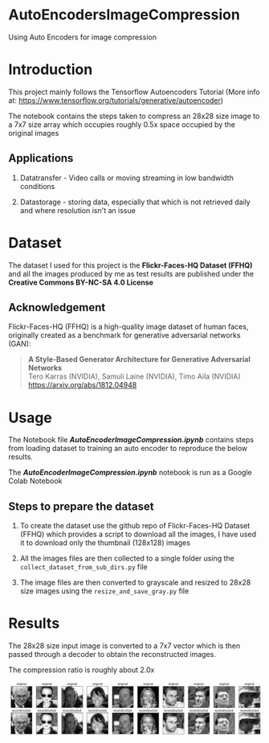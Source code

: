 # AutoEncodersImageCompression
Using Auto Encoders for image compression

# Introduction

This project mainly follows the Tensorflow Autoencoders Tutorial (More info at: https://www.tensorflow.org/tutorials/generative/autoencoder)

The notebook contains the steps taken to compress an 28x28 size image to a 7x7 size array which occupies roughly 0.5x space occupied by the original images

## Applications

1. Datatransfer - Video calls or moving streaming in low bandwidth conditions

2. Datastorage - storing data, especially that which is not retrieved daily and where resolution isn't an issue

# Dataset

The dataset I used for this project is the **Flickr-Faces-HQ Dataset (FFHQ)** and all the images produced by me as test results are published under the **Creative Commons BY-NC-SA 4.0 License**

## Acknowledgement

Flickr-Faces-HQ (FFHQ) is a high-quality image dataset of human faces, originally created as a benchmark for generative adversarial networks (GAN):

> **A Style-Based Generator Architecture for Generative Adversarial Networks**<br>
> Tero Karras (NVIDIA), Samuli Laine (NVIDIA), Timo Aila (NVIDIA)<br>
> https://arxiv.org/abs/1812.04948


# Usage

The Notebook file ***AutoEncoderImageCompression.ipynb*** contains steps from loading dataset to training an auto encoder to reproduce the below results.

The ***AutoEncoderImageCompression.ipynb*** notebook is run as a Google Colab Notebook

## Steps to prepare the dataset

1. To create the dataset use the github repo of Flickr-Faces-HQ Dataset (FFHQ) which provides a script to download all the images, I have used it to download only the thumbnail (128x128) images

2. All the images files are then collected to a single folder using the ```collect_dataset_from_sub_dirs.py``` file

3. The image files are then converted to grayscale and resized to 28x28 size images using the ```resize_and_save_gray.py``` file

# Results

The 28x28 size input image is converted to a 7x7 vector which is then passed through a decoder to obtain the reconstructed images.

The compression ratio is roughly about 2.0x 

![Results_image](./readme_blob/res.png)



